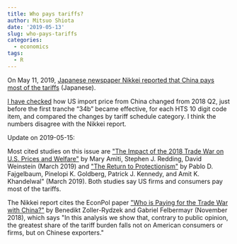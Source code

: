 ```yaml
---
title: Who pays tariffs?
author: Mitsuo Shiota
date: '2019-05-13'
slug: who-pays-tariffs
categories:
  - economics
tags:
  - R
---
```


On May 11, 2019, [Japanese newspaper Nikkei reported that China pays most of the tariffs](https://r.nikkei.com/article/DGXMZO44628380Q9A510C1MM8000?s=3) (Japanese).

[I have checked](https://github.com/mitsuoxv/us-tariffs-on-china/blob/master/Who-pays.md) how US import price from China changed from 2018 Q2, just before the first tranche “34b” became effective, for each HTS 10 digit code item, and compared the changes by tariff schedule category. I think the numbers disagree with the Nikkei report.

Update on 2019-05-15:

Most cited studies on this issue are ["The Impact of the 2018 Trade War on U.S. Prices and Welfare"](https://www.nber.org/papers/w25672) by Mary Amiti, Stephen J. Redding, David Weinstein (March 2019) and ["The Return to Protectionism"](https://voxeu.org/article/return-protectionism) by Pablo D. Fajgelbaum, Pinelopi K. Goldberg, Patrick J. Kennedy, and Amit K. Khandelwal" (March 2019). Both studies say US firms and consumers pay most of the tariffs.

The Nikkei report cites the EconPol paper ["Who is Paying for the Trade War with China?"](http://www.econpol.eu/publications/policy_brief_11) by Benedikt Zoller-Rydzek and Gabriel Felbermayr (November 2018), which says "In this analysis we show that, contrary to public opinion, the greatest share of the tariff burden falls not on American consumers or firms, but on Chinese exporters."
